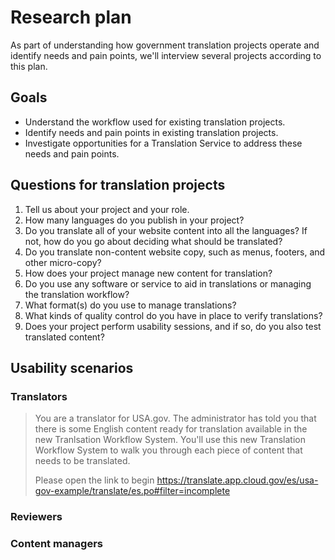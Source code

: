 # Research plan

As part of understanding how government translation projects operate and
identify needs and pain points, we'll interview several projects according to
this plan.


## Goals

- Understand the workflow used for existing translation projects.
- Identify needs and pain points in existing translation projects.
- Investigate opportunities for a Translation Service to address these needs
  and pain points.


## Questions for translation projects

1. Tell us about your project and your role.
1. How many languages do you publish in your project?
1. Do you translate all of your website content into all the languages? If
   not, how do you go about deciding what should be translated?
1. Do you translate non-content website copy, such as menus, footers,
   and other micro-copy?
1. How does your project manage new content for translation?
1. Do you use any software or service to aid in translations or managing the
   translation workflow?
1. What format(s) do you use to manage translations?
1. What kinds of quality control do you have in place to verify translations?
1. Does your project perform usability sessions, and if so, do you also test
   translated content?


## Usability scenarios

### Translators

> You are a translator for USA.gov. The administrator has told you that there is
> some English content ready for translation available in the new Tranlsation
> Workflow System. You'll use this new Translation Workflow System to walk you
> through each piece of content that needs to be translated.
>
> Please open the link to begin
> https://translate.app.cloud.gov/es/usa-gov-example/translate/es.po#filter=incomplete


### Reviewers

### Content managers
